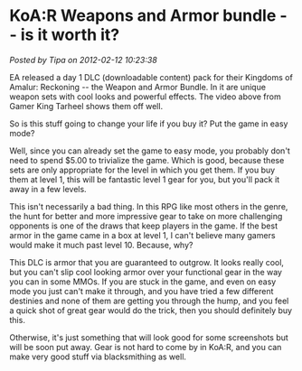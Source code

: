 # KoA:R Weapons and Armor bundle -- is it worth it?

*Posted by Tipa on 2012-02-12 10:23:38*



EA released a day 1 DLC (downloadable content) pack for their Kingdoms of Amalur: Reckoning -- the Weapon and Armor Bundle. In it are unique weapon sets with cool looks and powerful effects. The video above from Gamer King Tarheel shows them off well.

So is this stuff going to change your life if you buy it? Put the game in easy mode?

Well, since you can already set the game to easy mode, you probably don't need to spend $5.00 to trivialize the game. Which is good, because these sets are only appropriate for the level in which you get them. If you buy them at level 1, this will be fantastic level 1 gear for you, but you'll pack it away in a few levels.

This isn't necessarily a bad thing. In this RPG like most others in the genre, the hunt for better and more impressive gear to take on more challenging opponents is one of the draws that keep players in the game. If the best armor in the game came in a box at level 1, I can't believe many gamers would make it much past level 10. Because, why?

This DLC is armor that you are guaranteed to outgrow. It looks really cool, but you can't slip cool looking armor over your functional gear in the way you can in some MMOs. If you are stuck in the game, and even on easy mode you just can't make it through, and you have tried a few different destinies and none of them are getting you through the hump, and you feel a quick shot of great gear would do the trick, then you should definitely buy this.

Otherwise, it's just something that will look good for some screenshots but will be soon put away. Gear is not hard to come by in KoA:R, and you can make very good stuff via blacksmithing as well.


